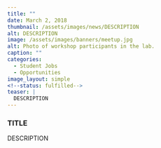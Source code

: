 ```yaml
---
title: ""
date: March 2, 2018
thumbnail: /assets/images/news/DESCRIPTION
alt: DESCRIPTION
image: /assets/images/banners/meetup.jpg
alt: Photo of workshop participants in the lab.
caption: ""
categories:
  - Student Jobs
  - Opportunities
image_layout: simple
<!--status: fulfilled-->
teaser: |
  DESCRIPTION
---
```


### TITLE

DESCRIPTION